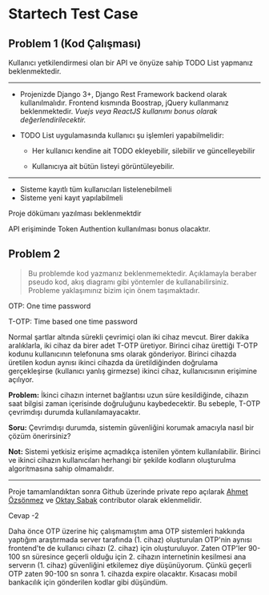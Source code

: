 # Startech Test Case

## Problem 1 (Kod Çalışması)

Kullanıcı yetkilendirmesi olan bir API ve önyüze sahip TODO List yapmanız beklenmektedir. 

---------

- Projenizde Django 3+, Django Rest Framework backend olarak kullanılmalıdır. Frontend kısmında Boostrap, jQuery kullanmanız beklenmektedir. *Vuejs veya ReactJS kullanımı bonus olarak değerlendirilecektir.*

- TODO List uygulamasında kullanıcı şu işlemleri yapabilmelidir:
  - Her kullanıcı kendine ait TODO ekleyebilir, silebilir ve güncelleyebilir
  
  - Kullanıcıya ait bütün listeyi görüntüleyebilir.

---------

- Sisteme kayıtlı tüm kullanıcıları listelenebilmeli
- Sisteme yeni kayıt yapılabilmeli

Proje dökümanı yazılması beklenmektdir

API erişiminde Token Authention kullanılması bonus olacaktır. 

## Problem 2 

> Bu problemde kod yazmanız beklenmemektedir. Açıklamayla beraber pseudo kod, akış diagramı gibi yöntemler de kullanabilirsiniz. Probleme yaklaşımınız bizim için önem taşımaktadır. 

OTP: One time password

T-OTP: Time based one time password

Normal şartlar altında sürekli çevrimiçi olan iki cihaz mevcut. Birer dakika aralıklarla, iki cihaz da birer adet T-OTP üretiyor. Birinci cihaz ürettiği T-OTP kodunu kullanıcının telefonuna sms olarak gönderiyor. Birinci cihazda üretilen kodun aynısı ikinci cihazda da üretildiğinden doğrulama gerçekleşirse (kullanıcı yanlış girmezse)  ikinci cihaz, kullanıcısının erişimine açılıyor. 

**Problem:**  İkinci cihazın internet bağlantısı uzun süre kesildiğinde, cihazın saat bilgisi zaman içerisinde doğruluğunu kaybedecektir. Bu sebeple, T-OTP çevrimdışı durumda kullanılamayacaktır.

**Soru:** Çevrimdışı durumda, sistemin güvenliğini korumak amacıyla nasıl bir çözüm önerirsiniz?

**Not:** Sistemi yetkisiz erişime açmadıkça istenilen yöntem kullanılabilir. Birinci ve ikinci cihazın kullanıcıları herhangi bir şekilde kodların oluşturulma algoritmasına sahip olmamalıdır.

-------

Proje tamamlandıktan sonra Github üzerinde private repo açılarak [Ahmet Özsönmez](https://github.com/aozsonmez) ve [Oktay Sabak](https://github.com/oktaysabak) contributor olarak eklenmelidir.

Cevap -2

Daha önce OTP üzerine hiç çalışmamıştım ama OTP sistemleri hakkında yaptığım araştırmada server tarafında (1. cihaz) oluşturulan OTP'nin aynısı
frontend'te de kullanıcı cihazı (2. cihaz) için oluşturuluyor. Zaten OTP'ler 90-100 sn süresince geçerli olduğu için 2. cihazın internetinin kesilmesi
ana serverın (1. cihaz) güvenliğini etkilemez diye düşünüyorum. Çünkü geçerli OTP zaten 90-100 sn sonra 1. cihazda expire olacaktır.
Kısacası mobil bankacılık için gönderilen kodlar gibi düşündüm.
